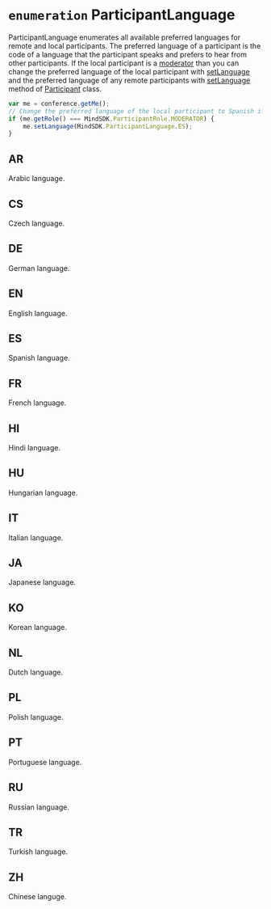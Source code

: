 # `enumeration` ParticipantLanguage

ParticipantLanguage enumerates all available preferred languages for remote and local participants. The preferred
language of a participant is the code of a language that the participant speaks and prefers to hear from other
participants. If the local participant is a [moderator](ParticipantRole.md#moderator) than you can change the preferred
language of the local participant with [setLanguage](Me.md#setlanguagelanguage) and the preferred language of any
remote participants with [setLanguage](Participant.md#setlanguagelanguage) method of [Participant](Participant.md)
class.

```javascript
var me = conference.getMe();
// Change the preferred language of the local participant to Spanish if we are permitted to do so
if (me.getRole() === MindSDK.ParticipantRole.MODERATOR) {
    me.setLanguage(MindSDK.ParticipantLanguage.ES);
}
```

## AR

Arabic language.

## CS

Czech language.

## DE

German language.

## EN

English language.

## ES

Spanish language.

## FR

French language.

## HI

Hindi language.

## HU

Hungarian language.

## IT

Italian language.

## JA

Japanese language.

## KO

Korean language.

## NL

Dutch language.

## PL

Polish language.

## PT

Portuguese language.

## RU

Russian language.

## TR

Turkish language.

## ZH

Chinese languge.
